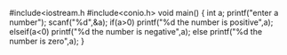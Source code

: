 #include<iostream.h
#include<conio.h>
void main()
{
int a;
printf("enter a number");
scanf("%d",&a);
if(a>0)
printf("%d the number is positive",a);
elseif(a<0)
printf("%d the number is negative",a);
else
printf("%d the number is zero",a);
}
